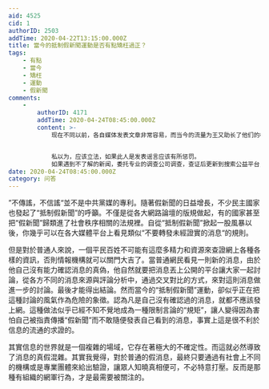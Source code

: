 ```yaml
---
aid: 4525
cid: 1
authorID: 2503
addTime: 2020-04-22T13:15:00.000Z
title: 當今的抵制假新聞運動是否有點矯枉過正？
tags:
    - 有點
    - 當今
    - 矯枉
    - 運動
    - 假新聞
comments:
    -
        authorID: 4171
        addTime: 2020-04-24T08:45:00.000Z
        content: >-
            现在不同以前，各自媒体发表文章非常容易，而当今的流量为王又助长了他们的标题党手法，带动读者情绪乱写一通，反正也没什么惩罚，钱也到手，责任也就不负了。更有甚者，编了一些对他们自己无利的新闻，例如烧5G基站，为的是什么？你把这些东西转出去了，没有心思去了解的人会认为这是真的，就算有所怀疑，他们也会宁可信其有，不可信其无的态度而去相信。而每个人的转发反而加剧了这种谣言的转播。想想你在家族群里发表这是谣言没人鸟人的尴尬。。


            私以为，应该立法，如果此人是发表谣言应该有所惩罚。
            如果遇到不了解的新闻，委托专业的调查公司调查，查证后更新到搜索公益平台，大家以后遇到同样的假新闻，先上去查一查，避免重复调查，浪费金钱时间。
date: 2020-04-24T08:45:00.000Z
category: 问答
---
```


”不傳謠，不信謠“並不是中共黨媒的專利。隨著假新聞的日益增長，不少民主國家也發起了“抵制假新聞”的呼籲。不僅是從各大網路論壇的版規做起，有的國家甚至把“假新聞”歸類進了社會秩序相關的法規裡。自從“抵制假新聞”掀起一股風暴以後，你幾乎可以在各大媒體平台上看見類似“不要轉發未經證實的消息“的規則。

但是對於普通人來說，一個平民百姓不可能有這麼多精力和資源來查證網上各種各樣的資訊，否則情報機構就可以關門大吉了。當普通網民看見一則新的消息，由於他自己沒有能力確認消息的真偽，他自然就要把消息丟上公開的平台讓大家一起討論，從各方不同的消息來源與評論分析中，通過交叉對比的方式，來對這則消息做進一步的討論。最後才能得出結論。然而當今的“抵制假新聞”運動，卻似乎正在把這種討論的風氣作為危險的象徵。認為凡是自己沒有確認過的消息，就都不應該發上網。這種做法似乎已經不知不覺地成為一種限制言論的“規矩”，讓人變得因為害怕自己被指責傳播“假新聞”而不敢隨便發表自己看到的消息，事實上這是很不利於信息的流通的求證的。

其實信息的世界就是一個複雜的場域，它存在著極大的不確定性。而這就必然導致了消息的真假混雜。其實我覺得，對於普通的假消息，最終只要通過有社會上不同的機構或是專業團體來給出驗證，讓眾人知曉真相便可，不必特意打壓。反而是那種有組織的網軍行為，才是最需要被關注的。

